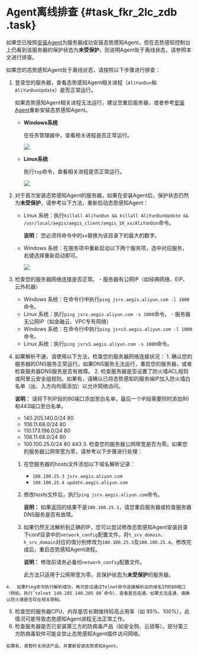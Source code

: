 # Agent离线排查 {#task_fkr_2lc_zdb .task}

如果您已按照[安装Agent](cn.zh-CN/用户指南/接入态势感知/安装Agent.md#)为服务器成功安装态势感知Agent，但在态势感知控制台上仍看到该服务器的保护状态为**未受保护**，则说明Agent处于离线状态，请参照本文进行排查。

如果您的态势感知Agent处于离线状态，请按照以下步骤进行排查：

1.  登录您的服务器，查看态势感知Agent相关进程（`AliYunDun`和`AliYunDunUpdate`）是否正常运行。 

    如果态势感知Agent相关进程无法运行，建议您重启服务器，或者参考[安装Agent](cn.zh-CN/用户指南/接入态势感知/安装Agent.md#)重新安装态势感知Agent。

    -   **Windows系统**

        在任务管理器中，查看相关进程是否正常运行。

        ![](http://static-aliyun-doc.oss-cn-hangzhou.aliyuncs.com/assets/img/13634/15477795654635_zh-CN.png)

    -   **Linux系统**

        执行`top`命令，查看相关进程是否正常运行。

        ![](http://static-aliyun-doc.oss-cn-hangzhou.aliyuncs.com/assets/img/13634/15477795654636_zh-CN.png)

2.  对于首次安装态势感知Agent的服务器，如果在安装Agent后，保护状态仍然为**未受保护**，请参考以下方法，重新启动态势感知Agent： 
    -   Linux 系统：执行`killall AliYunDun && killall AliYunDunUpdate && /usr/local/aegis/aegis_client/aegis_10_xx/AliYunDun`命令。

        **说明：** 您必须将命令中的`xx`替换为该目录下的最大的数字。

    -   Windows 系统：在服务项中重新启动以下两个服务项，选中对应服务，右键选择重新启动即可。

        ![](http://static-aliyun-doc.oss-cn-hangzhou.aliyuncs.com/assets/img/13634/15477795654637_zh-CN.png)

3.   检查您的服务器网络连接是否正常。 
    -   服务器有公网IP（如经典网络、EIP、云外机器）
        -   Windows 系统：在命令行中执行`ping jsrv.aegis.aliyun.com -l 1000`命令。
        -   Linux 系统：执行`ping jsrv.aegis.aliyun.com -s 1000`命令。
    -   服务器无公网IP（如金融云、VPC专有网络）
        -   Windows 系统：在命令行中执行`ping jsrv3.aegis.aliyun.com -l 1000`命令。
        -   Linux 系统：执行`ping jsrv3.aegis.aliyun.com -s 1000`命令。
4.   如果解析不通，请使用以下方法，检查您的服务器网络连接状况： 
    1.  确认您的服务器的DNS服务正常运行。如果DNS服务无法运行，重启您的服务器，或者检查服务器DNS服务是否有故障。
    2.  检查服务器是否设置了防火墙ACL规则或阿里云安全组规则。如果有，请确认已将态势感知的服务端IP加入防火墙白名单（出、入方向均需添加）以允许网络访问。

        **说明：** 请将下列IP段的80端口添加至白名单，最后一个IP段需要同时添加80和443端口至白名单。

        -   140.205.140.0/24 80
        -   106.11.68.0/24 80
        -   110.173.196.0/24 80
        -   106.11.68.0/24 80
        -   100.100.25.0/24 80 443
    3.  检查您的服务器公网带宽是否为零。如果您的服务器公网带宽为零，请参考以下步骤进行处理：
        1.  在您服务器的hosts文件添加以下域名解析记录：
            -   `100.100.25.3 jsrv.aegis.aliyun.com`
            -   `100.100.25.4 update.aegis.aliyun.com`
        2.  修改hosts文件后，执行`ping jsrv.aegis.aliyun.com`命令。

            **说明：** 如果返回的结果不是`100.100.25.3`，请您重启服务器或检查服务器DNS服务是否有故障。

        3.  如果仍然无法解析到正确的IP，您可以尝试修改态势感知Agent安装目录下conf目录中的`network_config`配置文件，将`t_srv_domain`、`h_srv_domain`对应的值分别修改为`100.100.25.3`及`100.100.25.4`。修改完成后，重启态势感知Agent进程。

            **说明：** 修改前请务必备份`network_config`配置文件。

            此方法只适用于公网带宽为零，且保护状态为**未受保护**的服务器。

    4.  如果Ping命令执行解析成功，再次尝试通过Telnet命令连接解析出的域名IP的80端口（例如，执行`telnet 140.205.140.205 80`命令），查看是否连通。如果无法连通，请确认防火墙是否存在相关限制。
5.   检查您的服务器CPU、内存是否长期维持较高占用率（如 95%、100%），此情况可能导致态势感知Agent进程无法正常工作。 
6.   检查服务器是否已安装第三方的防病毒产品（如安全狗、云锁等）。部分第三方防病毒软件可能会禁止态势感知Agent插件访问网络。 

    如果有，请暂时关闭该产品，并重新安装态势感知Agent。


